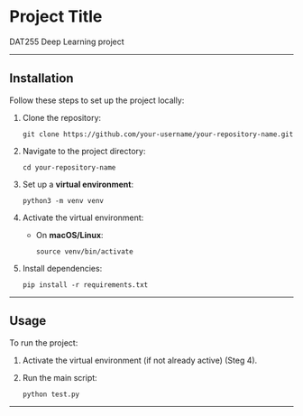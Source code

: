 # Project Title

DAT255 Deep Learning project

---

## Installation

Follow these steps to set up the project locally:

1. Clone the repository:

    ```
    git clone https://github.com/your-username/your-repository-name.git
    ```

2. Navigate to the project directory:

    ```
    cd your-repository-name
    ```

3. Set up a **virtual environment**:

    ```
    python3 -m venv venv
    ```

4. Activate the virtual environment:

    - On **macOS/Linux**:

        ```
        source venv/bin/activate
        ```

5. Install dependencies:

    ```
    pip install -r requirements.txt
    ```

---

## Usage

To run the project:

1. Activate the virtual environment (if not already active) (Steg 4).
2. Run the main script:

    ```
    python test.py
    ```

---


